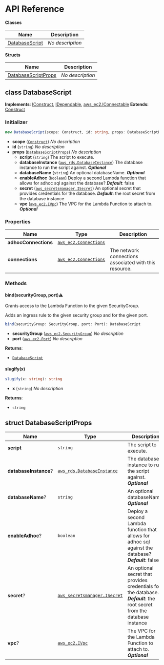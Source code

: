 # API Reference

**Classes**

Name|Description
----|-----------
[DatabaseScript](#matthewbonig-rds-tools-databasescript)|*No description*


**Structs**

Name|Description
----|-----------
[DatabaseScriptProps](#matthewbonig-rds-tools-databasescriptprops)|*No description*



## class DatabaseScript  <a id="matthewbonig-rds-tools-databasescript"></a>



__Implements__: [IConstruct](#constructs-iconstruct), [IDependable](#constructs-idependable), [aws_ec2.IConnectable](#aws-cdk-lib-aws-ec2-iconnectable)
__Extends__: [Construct](#constructs-construct)

### Initializer




```ts
new DatabaseScript(scope: Construct, id: string, props: DatabaseScriptProps)
```

* **scope** (<code>[Construct](#constructs-construct)</code>)  *No description*
* **id** (<code>string</code>)  *No description*
* **props** (<code>[DatabaseScriptProps](#matthewbonig-rds-tools-databasescriptprops)</code>)  *No description*
  * **script** (<code>string</code>)  The script to execute. 
  * **databaseInstance** (<code>[aws_rds.DatabaseInstance](#aws-cdk-lib-aws-rds-databaseinstance)</code>)  The database instance to run the script against. __*Optional*__
  * **databaseName** (<code>string</code>)  An optional databaseName. __*Optional*__
  * **enableAdhoc** (<code>boolean</code>)  Deploy a second Lambda function that allows for adhoc sql against the database? __*Default*__: false
  * **secret** (<code>[aws_secretsmanager.ISecret](#aws-cdk-lib-aws-secretsmanager-isecret)</code>)  An optional secret that provides credentials for the database. __*Default*__: the root secret from the database instance
  * **vpc** (<code>[aws_ec2.IVpc](#aws-cdk-lib-aws-ec2-ivpc)</code>)  The VPC for the Lambda Function to attach to. __*Optional*__



### Properties


Name | Type | Description 
-----|------|-------------
**adhocConnections** | <code>[aws_ec2.Connections](#aws-cdk-lib-aws-ec2-connections)</code> | <span></span>
**connections** | <code>[aws_ec2.Connections](#aws-cdk-lib-aws-ec2-connections)</code> | The network connections associated with this resource.

### Methods


#### bind(securityGroup, port)⚠️ <a id="matthewbonig-rds-tools-databasescript-bind"></a>

Grants access to the Lambda Function to the given SecurityGroup.

Adds an ingress rule to the given security group and for the given port.

```ts
bind(securityGroup: SecurityGroup, port: Port): DatabaseScript
```

* **securityGroup** (<code>[aws_ec2.SecurityGroup](#aws-cdk-lib-aws-ec2-securitygroup)</code>)  *No description*
* **port** (<code>[aws_ec2.Port](#aws-cdk-lib-aws-ec2-port)</code>)  *No description*

__Returns__:
* <code>[DatabaseScript](#matthewbonig-rds-tools-databasescript)</code>

#### slugify(x) <a id="matthewbonig-rds-tools-databasescript-slugify"></a>



```ts
slugify(x: string): string
```

* **x** (<code>string</code>)  *No description*

__Returns__:
* <code>string</code>



## struct DatabaseScriptProps  <a id="matthewbonig-rds-tools-databasescriptprops"></a>






Name | Type | Description 
-----|------|-------------
**script** | <code>string</code> | The script to execute.
**databaseInstance**? | <code>[aws_rds.DatabaseInstance](#aws-cdk-lib-aws-rds-databaseinstance)</code> | The database instance to run the script against.<br/>__*Optional*__
**databaseName**? | <code>string</code> | An optional databaseName.<br/>__*Optional*__
**enableAdhoc**? | <code>boolean</code> | Deploy a second Lambda function that allows for adhoc sql against the database?<br/>__*Default*__: false
**secret**? | <code>[aws_secretsmanager.ISecret](#aws-cdk-lib-aws-secretsmanager-isecret)</code> | An optional secret that provides credentials for the database.<br/>__*Default*__: the root secret from the database instance
**vpc**? | <code>[aws_ec2.IVpc](#aws-cdk-lib-aws-ec2-ivpc)</code> | The VPC for the Lambda Function to attach to.<br/>__*Optional*__




